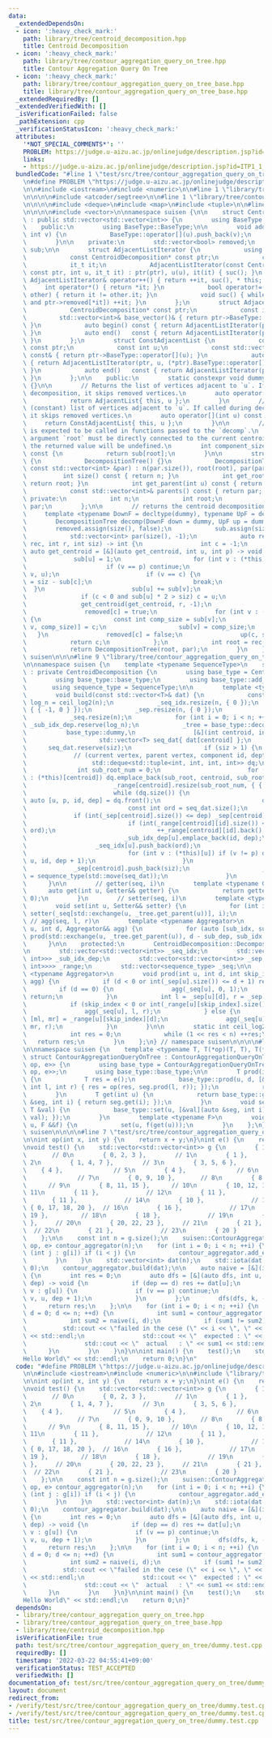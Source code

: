 ```yaml
---
data:
  _extendedDependsOn:
  - icon: ':heavy_check_mark:'
    path: library/tree/centroid_decomposition.hpp
    title: Centroid Decomposition
  - icon: ':heavy_check_mark:'
    path: library/tree/contour_aggregation_query_on_tree.hpp
    title: Contour Aggregation Query On Tree
  - icon: ':heavy_check_mark:'
    path: library/tree/contour_aggregation_query_on_tree_base.hpp
    title: library/tree/contour_aggregation_query_on_tree_base.hpp
  _extendedRequiredBy: []
  _extendedVerifiedWith: []
  _isVerificationFailed: false
  _pathExtension: cpp
  _verificationStatusIcon: ':heavy_check_mark:'
  attributes:
    '*NOT_SPECIAL_COMMENTS*': ''
    PROBLEM: https://judge.u-aizu.ac.jp/onlinejudge/description.jsp?id=ITP1_1_A
    links:
    - https://judge.u-aizu.ac.jp/onlinejudge/description.jsp?id=ITP1_1_A
  bundledCode: "#line 1 \"test/src/tree/contour_aggregation_query_on_tree/dummy.test.cpp\"\
    \n#define PROBLEM \"https://judge.u-aizu.ac.jp/onlinejudge/description.jsp?id=ITP1_1_A\"\
    \n\n#include <iostream>\n#include <numeric>\n\n#line 1 \"library/tree/contour_aggregation_query_on_tree.hpp\"\
    \n\n\n\n#include <atcoder/segtree>\n\n#line 1 \"library/tree/contour_aggregation_query_on_tree_base.hpp\"\
    \n\n\n\n#include <deque>\n#include <map>\n#include <tuple>\n\n#line 1 \"library/tree/centroid_decomposition.hpp\"\
    \n\n\n\n#include <vector>\n\nnamespace suisen {\n\n    struct CentroidDecomposition\
    \ : public std::vector<std::vector<int>> {\n        using BaseType = std::vector<std::vector<int>>;\n\
    \    public:\n        using BaseType::BaseType;\n\n        void add_edge(int u,\
    \ int v) {\n            BaseType::operator[](u).push_back(v);\n            BaseType::operator[](v).push_back(u);\n\
    \        }\n\n    private:\n        std::vector<bool> removed;\n        std::vector<int>\
    \ sub;\n\n        struct AdjacentListIterator {\n            using it_t = std::vector<int>::const_iterator;\n\
    \            const CentroidDecomposition* const ptr;\n            const int u;\n\
    \            it_t it;\n            AdjacentListIterator(const CentroidDecomposition*\
    \ const ptr, int u, it_t it) : ptr(ptr), u(u), it(it) { suc(); }\n           \
    \ AdjacentListIterator& operator++() { return ++it, suc(), * this; }\n       \
    \     int operator*() { return *it; }\n            bool operator!=(const AdjacentListIterator&\
    \ other) { return it != other.it; }\n            void suc() { while (it != (*ptr).BaseType::operator[](u).end()\
    \ and ptr->removed[*it]) ++it; }\n        };\n        struct AdjacentList {\n\
    \            CentroidDecomposition* const ptr;\n            const int u;\n   \
    \         std::vector<int>& base_vector()& { return ptr->BaseType::operator[](u);\
    \ }\n            auto begin() const { return AdjacentListIterator(ptr, u, (*ptr).BaseType::operator[](u).begin());\
    \ }\n            auto end()   const { return AdjacentListIterator(ptr, u, (*ptr).BaseType::operator[](u).end());\
    \ }\n        };\n        struct ConstAdjacentList {\n            const CentroidDecomposition*\
    \ const ptr;\n            const int u;\n            const std::vector<int>& base_vector()\
    \ const& { return ptr->BaseType::operator[](u); }\n            auto begin() const\
    \ { return AdjacentListIterator(ptr, u, (*ptr).BaseType::operator[](u).begin());\
    \ }\n            auto end()   const { return AdjacentListIterator(ptr, u, (*ptr).BaseType::operator[](u).end());\
    \ }\n        };\n\n    public:\n        static constexpr void dummy(int, int)\
    \ {}\n\n        // Returns the list of vertices adjacent to `u`. If called during\
    \ decomposition, it skips removed vertices.\n        auto operator[](int u) {\n\
    \            return AdjacentList{ this, u };\n        }\n        // Returns the\
    \ (constant) list of vertices adjacent to `u`. If called during decomposition,\
    \ it skips removed vertices.\n        auto operator[](int u) const {\n       \
    \     return ConstAdjacentList{ this, u };\n        }\n\n        // This method\
    \ is expected to be called in functions passed to the `decomp`.\n        // The\
    \ argument `root` must be directly connected to the current centroid. If not,\
    \ the returned value will be undefined.\n        int component_size(int root)\
    \ const {\n            return sub[root];\n        }\n\n        struct DecompositionTree\
    \ {\n            DecompositionTree() {}\n            DecompositionTree(int root,\
    \ const std::vector<int> &par) : n(par.size()), root(root), par(par) {}\n\n  \
    \          int size() const { return n; }\n            int get_root() const {\
    \ return root; }\n            int get_parent(int u) const { return par[u]; }\n\
    \            const std::vector<int>& parents() const { return par; }\n       \
    \ private:\n            int n;\n            int root;\n            std::vector<int>\
    \ par;\n        };\n\n        // returns the centroid decomposition tree\n   \
    \     template <typename DownF = decltype(dummy), typename UpF = decltype(dummy)>\n\
    \        DecompositionTree decomp(DownF down = dummy, UpF up = dummy) {\n    \
    \        removed.assign(size(), false);\n            sub.assign(size(), 0);\n\
    \            std::vector<int> par(size(), -1);\n            auto rec = [&](auto\
    \ rec, int r, int siz) -> int {\n                int c = -1;\n               \
    \ auto get_centroid = [&](auto get_centroid, int u, int p) -> void {\n       \
    \             sub[u] = 1;\n                    for (int v : (*this)[u]) {\n  \
    \                      if (v == p) continue;\n                        get_centroid(get_centroid,\
    \ v, u);\n                        if (v == c) {\n                            sub[u]\
    \ = siz - sub[c];\n                            break;\n                      \
    \  }\n                        sub[u] += sub[v];\n                    }\n     \
    \               if (c < 0 and sub[u] * 2 > siz) c = u;\n                };\n \
    \               get_centroid(get_centroid, r, -1);\n                down(c, siz);\n\
    \                removed[c] = true;\n                for (int v : (*this)[c])\
    \ {\n                    const int comp_size = sub[v];\n                    par[rec(rec,\
    \ v, comp_size)] = c;\n                    sub[v] = comp_size;\n             \
    \   }\n                removed[c] = false;\n                up(c, siz);\n    \
    \            return c;\n            };\n            int root = rec(rec, 0, size());\n\
    \            return DecompositionTree(root, par);\n        }\n    };\n\n} // namespace\
    \ suisen\n\n\n#line 9 \"library/tree/contour_aggregation_query_on_tree_base.hpp\"\
    \n\nnamespace suisen {\n    template <typename SequenceType>\n    struct ContourAggregationQueryOnTreeBase\
    \ : private CentroidDecomposition {\n        using base_type = CentroidDecomposition;\n\
    \        using base_type::base_type;\n        using base_type::add_edge;\n\n \
    \       using sequence_type = SequenceType;\n\n        template <typename T>\n\
    \        void build(const std::vector<T>& dat) {\n            const int n = size(),\
    \ log_n = ceil_log2(n);\n            _seq_idx.resize(n, { 0 });\n            _sub_idx_dep.resize(n,\
    \ { { -1, 0 } });\n            _sep.resize(n, { 0 });\n            _range.resize(n);\n\
    \            _seq.resize(n);\n            for (int i = 0; i < n; ++i) _seq_idx[i].reserve(log_n),\
    \ _sub_idx_dep.reserve(log_n);\n            _tree = base_type::decomp(\n     \
    \           base_type::dummy,\n                [&](int centroid, int siz) {\n\
    \                    std::vector<T> seq_dat{ dat[centroid] };\n              \
    \      seq_dat.reserve(siz);\n                    if (siz > 1) {\n           \
    \             // (current vertex, parent vertex, component id, depth)\n      \
    \                  std::deque<std::tuple<int, int, int, int>> dq;\n          \
    \              int sub_root_num = 0;\n                        for (int sub_root\
    \ : (*this)[centroid]) dq.emplace_back(sub_root, centroid, sub_root_num++, 1);\n\
    \                        _range[centroid].resize(sub_root_num, { { 0, 0 } });\n\
    \                        while (dq.size()) {\n                            const\
    \ auto [u, p, id, dep] = dq.front();\n                            dq.pop_front();\n\
    \                            const int ord = seq_dat.size();\n               \
    \             if (int(_sep[centroid].size()) <= dep) _sep[centroid].push_back(ord);\n\
    \                            if (int(_range[centroid][id].size()) <= dep) _range[centroid][id].emplace_back(ord,\
    \ ord);\n                            ++_range[centroid][id].back().second;\n \
    \                           _sub_idx_dep[u].emplace_back(id, dep);\n         \
    \                   _seq_idx[u].push_back(ord);\n                            seq_dat.push_back(dat[u]);\n\
    \                            for (int v : (*this)[u]) if (v != p) dq.emplace_back(v,\
    \ u, id, dep + 1);\n                        }\n                    }\n       \
    \             _sep[centroid].push_back(siz);\n                    _seq[centroid]\
    \ = sequence_type(std::move(seq_dat));\n                }\n            );\n  \
    \      }\n\n        // getter(seq, i)\n        template <typename Getter>\n  \
    \      auto get(int u, Getter&& getter) {\n            return getter(_seq[u],\
    \ 0);\n        }\n        // setter(seq, i)\n        template <typename Setter>\n\
    \        void set(int u, Setter&& setter) {\n            for (int i : _seq_idx[u])\
    \ setter(_seq[std::exchange(u, _tree.get_parent(u))], i);\n        }\n       \
    \ // agg(seq, l, r)\n        template <typename Aggregator>\n        void prod(int\
    \ u, int d, Aggregator&& agg) {\n            for (auto [sub_idx, sub_dep] : _sub_idx_dep[u])\
    \ prod(std::exchange(u, _tree.get_parent(u)), d - sub_dep, sub_idx, agg);\n  \
    \      }\n\n    protected:\n        CentroidDecomposition::DecompositionTree _tree;\n\
    \n        std::vector<std::vector<int>> _seq_idx;\n        std::vector<std::vector<std::pair<int,\
    \ int>>> _sub_idx_dep;\n        std::vector<std::vector<int>> _sep;\n        std::vector<std::vector<std::vector<std::pair<int,\
    \ int>>>> _range;\n        std::vector<sequence_type> _seq;\n\n        template\
    \ <typename Aggregator>\n        void prod(int u, int d, int skip_index, Aggregator&&\
    \ agg) {\n            if (d < 0 or int(_sep[u].size()) <= d + 1) return;\n   \
    \         if (d == 0) {\n                agg(_seq[u], 0, 1);\n               \
    \ return;\n            }\n            int l = _sep[u][d], r = _sep[u][d + 1];\n\
    \            if (skip_index < 0 or int(_range[u][skip_index].size()) <= d) {\n\
    \                agg(_seq[u], l, r);\n            } else {\n                auto\
    \ [ml, mr] = _range[u][skip_index][d];\n                agg(_seq[u], l, ml), agg(_seq[u],\
    \ mr, r);\n            }\n        }\n\n        static int ceil_log2(int n) {\n\
    \            int res = 0;\n            while (1 << res < n) ++res;\n         \
    \   return res;\n        }\n    };\n} // namespace suisen\n\n\n\n#line 7 \"library/tree/contour_aggregation_query_on_tree.hpp\"\
    \n\nnamespace suisen {\n    template <typename T, T(*op)(T, T), T(*e)()>\n   \
    \ struct ContourAggregationQueryOnTree : ContourAggregationQueryOnTreeBase<atcoder::segtree<T,\
    \ op, e>> {\n        using base_type = ContourAggregationQueryOnTreeBase<atcoder::segtree<T,\
    \ op, e>>;\n        using base_type::base_type;\n\n        T prod(int u, int d)\
    \ {\n            T res = e();\n            base_type::prod(u, d, [&res](auto &seg,\
    \ int l, int r) { res = op(res, seg.prod(l, r)); });\n            return res;\n\
    \        }\n        T get(int u) {\n            return base_type::get(u, [](auto\
    \ &seg, int i) { return seg.get(i); });\n        }\n        void set(int u, const\
    \ T &val) {\n            base_type::set(u, [&val](auto &seg, int i) { seg.set(i,\
    \ val); });\n        }\n        template <typename F>\n        void apply(int\
    \ u, F &&f) {\n            set(u, f(get(u)));\n        }\n    };\n} // namespace\
    \ suisen\n\n\n\n#line 7 \"test/src/tree/contour_aggregation_query_on_tree/dummy.test.cpp\"\
    \n\nint op(int x, int y) {\n    return x + y;\n}\nint e() {\n    return 0;\n}\n\
    \nvoid test() {\n    std::vector<std::vector<int>> g {\n        { 1, 8, 16 },\
    \       // 0\n        { 0, 2, 3 },        // 1\n        { 1 },              //\
    \ 2\n        { 1, 4, 7 },        // 3\n        { 3, 5, 6 },        // 4\n    \
    \    { 4 },              // 5\n        { 4 },              // 6\n        { 3 },\
    \              // 7\n        { 0, 9, 10 },       // 8\n        { 8 },        \
    \      // 9\n        { 8, 11, 15 },      // 10\n        { 10, 12, 13, 14 }, //\
    \ 11\n        { 11 },             // 12\n        { 11 },             // 13\n \
    \       { 11 },             // 14\n        { 10 },             // 15\n       \
    \ { 0, 17, 18, 20 },  // 16\n        { 16 },             // 17\n        { 16,\
    \ 19 },         // 18\n        { 18 },             // 19\n        { 16, 21, 24\
    \ },     // 20\n        { 20, 22, 23 },     // 21\n        { 21 },           \
    \  // 22\n        { 21 },             // 23\n        { 20 }              // 24\n\
    \    };\n\n    const int n = g.size();\n    suisen::ContourAggregationQueryOnTree<int,\
    \ op, e> contour_aggregator(n);\n    for (int i = 0; i < n; ++i) {\n        for\
    \ (int j : g[i]) if (i < j) {\n            contour_aggregator.add_edge(i, j);\n\
    \        }\n    }\n    std::vector<int> dat(n);\n    std::iota(dat.begin(), dat.end(),\
    \ 0);\n    contour_aggregator.build(dat);\n\n    auto naive = [&](int k, int d)\
    \ {\n        int res = 0;\n        auto dfs = [&](auto dfs, int u, int p, int\
    \ dep) -> void {\n            if (dep == d) res += dat[u];\n            for (int\
    \ v : g[u]) {\n                if (v == p) continue;\n                dfs(dfs,\
    \ v, u, dep + 1);\n            }\n        };\n        dfs(dfs, k, -1, 0);\n  \
    \      return res;\n    };\n\n    for (int i = 0; i < n; ++i) {\n        for (int\
    \ d = 0; d <= n; ++d) {\n            int sum1 = contour_aggregator.prod(i, d);\n\
    \            int sum2 = naive(i, d);\n            if (sum1 != sum2) {\n      \
    \          std::cout << \"failed in the cese (\" << i << \", \" << d << \"):\"\
    \ << std::endl;\n                std::cout << \"  expected : \" << sum2 << std::endl;\n\
    \                std::cout << \"  actual   : \" << sum1 << std::endl;\n      \
    \      }\n        }\n    }\n}\n\nint main() {\n    test();\n    std::cout << \"\
    Hello World\" << std::endl;\n    return 0;\n}\n"
  code: "#define PROBLEM \"https://judge.u-aizu.ac.jp/onlinejudge/description.jsp?id=ITP1_1_A\"\
    \n\n#include <iostream>\n#include <numeric>\n\n#include \"library/tree/contour_aggregation_query_on_tree.hpp\"\
    \n\nint op(int x, int y) {\n    return x + y;\n}\nint e() {\n    return 0;\n}\n\
    \nvoid test() {\n    std::vector<std::vector<int>> g {\n        { 1, 8, 16 },\
    \       // 0\n        { 0, 2, 3 },        // 1\n        { 1 },              //\
    \ 2\n        { 1, 4, 7 },        // 3\n        { 3, 5, 6 },        // 4\n    \
    \    { 4 },              // 5\n        { 4 },              // 6\n        { 3 },\
    \              // 7\n        { 0, 9, 10 },       // 8\n        { 8 },        \
    \      // 9\n        { 8, 11, 15 },      // 10\n        { 10, 12, 13, 14 }, //\
    \ 11\n        { 11 },             // 12\n        { 11 },             // 13\n \
    \       { 11 },             // 14\n        { 10 },             // 15\n       \
    \ { 0, 17, 18, 20 },  // 16\n        { 16 },             // 17\n        { 16,\
    \ 19 },         // 18\n        { 18 },             // 19\n        { 16, 21, 24\
    \ },     // 20\n        { 20, 22, 23 },     // 21\n        { 21 },           \
    \  // 22\n        { 21 },             // 23\n        { 20 }              // 24\n\
    \    };\n\n    const int n = g.size();\n    suisen::ContourAggregationQueryOnTree<int,\
    \ op, e> contour_aggregator(n);\n    for (int i = 0; i < n; ++i) {\n        for\
    \ (int j : g[i]) if (i < j) {\n            contour_aggregator.add_edge(i, j);\n\
    \        }\n    }\n    std::vector<int> dat(n);\n    std::iota(dat.begin(), dat.end(),\
    \ 0);\n    contour_aggregator.build(dat);\n\n    auto naive = [&](int k, int d)\
    \ {\n        int res = 0;\n        auto dfs = [&](auto dfs, int u, int p, int\
    \ dep) -> void {\n            if (dep == d) res += dat[u];\n            for (int\
    \ v : g[u]) {\n                if (v == p) continue;\n                dfs(dfs,\
    \ v, u, dep + 1);\n            }\n        };\n        dfs(dfs, k, -1, 0);\n  \
    \      return res;\n    };\n\n    for (int i = 0; i < n; ++i) {\n        for (int\
    \ d = 0; d <= n; ++d) {\n            int sum1 = contour_aggregator.prod(i, d);\n\
    \            int sum2 = naive(i, d);\n            if (sum1 != sum2) {\n      \
    \          std::cout << \"failed in the cese (\" << i << \", \" << d << \"):\"\
    \ << std::endl;\n                std::cout << \"  expected : \" << sum2 << std::endl;\n\
    \                std::cout << \"  actual   : \" << sum1 << std::endl;\n      \
    \      }\n        }\n    }\n}\n\nint main() {\n    test();\n    std::cout << \"\
    Hello World\" << std::endl;\n    return 0;\n}"
  dependsOn:
  - library/tree/contour_aggregation_query_on_tree.hpp
  - library/tree/contour_aggregation_query_on_tree_base.hpp
  - library/tree/centroid_decomposition.hpp
  isVerificationFile: true
  path: test/src/tree/contour_aggregation_query_on_tree/dummy.test.cpp
  requiredBy: []
  timestamp: '2022-03-22 04:55:41+09:00'
  verificationStatus: TEST_ACCEPTED
  verifiedWith: []
documentation_of: test/src/tree/contour_aggregation_query_on_tree/dummy.test.cpp
layout: document
redirect_from:
- /verify/test/src/tree/contour_aggregation_query_on_tree/dummy.test.cpp
- /verify/test/src/tree/contour_aggregation_query_on_tree/dummy.test.cpp.html
title: test/src/tree/contour_aggregation_query_on_tree/dummy.test.cpp
---
```

